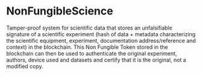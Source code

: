 # NonFungibleScience
Tamper-proof system for scientific data that stores an unfalsifiable signature of a scientific experiment (hash of data + metadata characterizing the scientific equipment, experiment, documentation address/reference and context) in the blockchain. This Non Fungible Token stored in the blockchain can then be used to authenticate the original experiment, authors, device used and datasets and certify that it is the original, not a modified copy.
